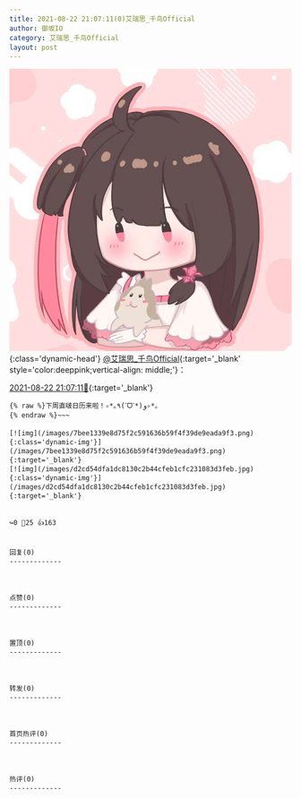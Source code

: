 ```yaml
---
title: 2021-08-22 21:07:11(0)艾瑞思_千鸟Official
author: 御坂IO
category: 艾瑞思_千鸟Official
layout: post
---
```


![img](/images/7e08840c56f251de28bdf766b647bd5fe9a5d50a.jpg){:class='dynamic-head'}
[@艾瑞思_千鸟Official](https://space.bilibili.com/1090010845/dynamic){:target='_blank' style='color:deeppink;vertical-align: middle;'}：

[2021-08-22 21:07:11🔗](https://t.bilibili.com/561778419489683985){:target='_blank'}

~~~
{% raw %}下周直啵日历来啦！✧*｡٩(ˊᗜˋ*)و✧*｡
{% endraw %}~~~

[![img](/images/7bee1339e8d75f2c591636b59f4f39de9eada9f3.png){:class='dynamic-img'}](/images/7bee1339e8d75f2c591636b59f4f39de9eada9f3.png){:target='_blank'}
[![img](/images/d2cd54dfa1dc8130c2b44cfeb1cfc231083d3feb.jpg){:class='dynamic-img'}](/images/d2cd54dfa1dc8130c2b44cfeb1cfc231083d3feb.jpg){:target='_blank'}


↪️0 💬25 👍163


回复(0)
-------------



点赞(0)
-------------



置顶(0)
-------------



转发(0)
-------------



首页热评(0)
-------------



热评(0)
-------------



